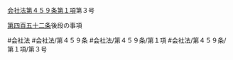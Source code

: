 [会社法第４５９条第１項](会社法＿＿＿＿第４５９条第１項)第３号

[第四百五十二条](会社法＿＿＿＿第４５２条)後段の事項


#会社法
#会社法/第４５９条
#会社法/第４５９条/第１項
#会社法/第４５９条/第１項/第３号

